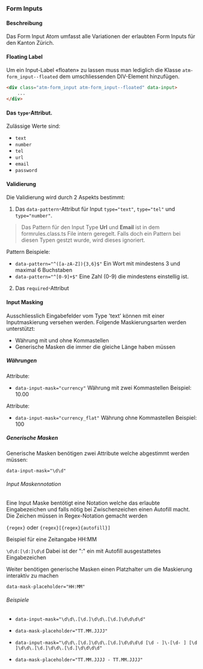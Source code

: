### Form Inputs
#### Beschreibung
Das Form Input Atom umfasst alle Variationen der erlaubten Form Inputs für den Kanton Zürich.

#### Floating Label
Um ein Input-Label «floaten» zu lassen muss man lediglich die Klasse `atm-form_input--floated` dem umschliessenden DIV-Element hinzufügen.

```html
<div class="atm-form_input atm-form_input--floated" data-input>
	...
</div>
```

#### Das `type`-Attribut.
Zulässige Werte sind:
  - `text`
  - `number`
  - `tel`
  - `url`
  - `email`
  - `password`

#### Validierung
Die Validierung wird durch 2 Aspekts bestimmt:


1. Das `data-pattern`-Attribut für Input `type="text"`, `type="tel"` und `type="number"`. 
> Das Pattern für den Input Type **Url** und **Email** ist in dem formrules.class.ts File intern geregelt. Falls doch ein Pattern bei diesen Typen gestzt wurde, wird dieses ignoriert.


Pattern Beispiele:
- `data-pattern="^([a-zA-Z]){3,6}$"` Ein Wort mit mindestens 3 und maximal 6 Buchstaben  
- `data-pattern="^[0-9]+$"` Eine Zahl (0-9) die mindestens einstellig ist.


2. Das `required`-Attribut 

#### Input Masking

Ausschliesslich Eingabefelder vom Type 'text' können mit einer Inputmaskierung versehen werden. Folgende Maskierungsarten werden unterstützt:

- Währung mit und ohne Kommastellen
- Generische Masken die immer die gleiche Länge haben müssen


##### Währungen

Attribute:

- `data-input-mask="currency"`
Währung mit zwei Kommastellen Beispiel: 10.00

Attribute:
- `data-input-mask="currency_flat"`
Währung ohne Kommastellen Beispiel: 100


##### Generische Masken

Generische Masken benötigen zwei Attribute welche abgestimmt werden müssen:

`data-input-mask="\d\d"`

###### Input Maskennotation
Eine Input Maske bentötigt eine Notation welche das erlaubte Eingabezeichen und falls nötig bei Zwischenzeichen einen Autofill macht. Die Zeichen müssen in Regex-Notation gemacht werden

`{regex}` oder `{regex}[{regex}{autofill}]` 

Beispiel für eine Zeitangabe HH:MM

`\d\d:[\d:]\d\d`  Dabei ist der ":" ein mit Autofill ausgestattetes Eingabezeichen

Weiter benötigen generische Masken einen Platzhalter um die Maskierung interaktiv zu machen

`data-mask-placeholder="HH:MM"`

###### Beispiele

- `data-input-mask="\d\d\.[\d.]\d\d\.[\d.]\d\d\d\d"`
- `data-mask-placeholder="TT.MM.JJJJ"`

- `data-input-mask="\d\d\.[\d.]\d\d\.[\d.]\d\d\d\d [\d - ]\-[\d- ] [\d ]\d\d\.[\d.]\d\d\.[\d.]\d\d\d\d"`
- `data-mask-placeholder="TT.MM.JJJJ - TT.MM.JJJJ"`


